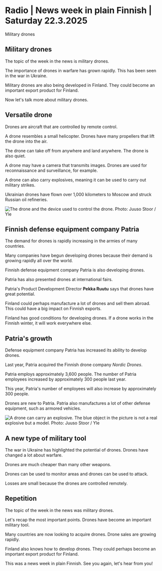 # Radio \| News week in plain Finnish \| Saturday 22.3.2025

Military drones

## Military drones

The topic of the week in the news is military drones.

The importance of drones in warfare has grown rapidly. This has been seen in the war in Ukraine.

Military drones are also being developed in Finland. They could become an important export product for Finland.

Now let's talk more about military drones.

## Versatile drone

Drones are aircraft that are controlled by remote control.

A drone resembles a small helicopter. Drones have many propellers that lift the drone into the air.

The drone can take off from anywhere and land anywhere. The drone is also quiet.

A drone may have a camera that transmits images. Drones are used for reconnaissance and surveillance, for example.

A drone can also carry explosives, meaning it can be used to carry out military strikes.

Ukrainian drones have flown over 1,000 kilometers to Moscow and struck Russian oil refineries.

![The drone and the device used to control the drone. Photo: Juuso Stoor / Yle](https://images.cdn.yle.fi/image/upload/c_crop,h_3368,w_5986,x_0,y_0/ar_1.7777777777777777,c_fill,g_faces,h_431,w_767/dpr_1.0/q_auto:eco/f_auto/fl_lossy/v1742473368/39-143861167dc0694af67f)

## Finnish defense equipment company Patria

The demand for drones is rapidly increasing in the armies of many countries.

Many companies have begun developing drones because their demand is growing rapidly all over the world.

Finnish defense equipment company Patria is also developing drones.

Patria has also presented drones at international fairs.

Patria's Product Development Director **Pekka Ruutu** says that drones have great potential.

Finland could perhaps manufacture a lot of drones and sell them abroad. This could have a big impact on Finnish exports.

Finland has good conditions for developing drones. If a drone works in the Finnish winter, it will work everywhere else.

## Patria's growth

Defense equipment company Patria has increased its ability to develop drones.

Last year, Patria acquired the Finnish drone company *Nordic Drones*.

Patria employs approximately 3,600 people. The number of Patria employees increased by approximately 300 people last year.

This year, Patria's number of employees will also increase by approximately 300 people.

Drones are new to Patria. Patria also manufactures a lot of other defense equipment, such as armored vehicles.

![A drone can carry an explosive. The blue object in the picture is not a real explosive but a model. Photo: Juuso Stoor / Yle](https://images.cdn.yle.fi/image/upload/c_crop,h_2995,w_5336,x_0,y_111/ar_1.777777777777777,c_fill,g_faces,h_431,w_767/dpr_1.0/q_auto:eco/f_auto/fl_lossy/v1742473360/39-143861067dc069415899)

## A new type of military tool

The war in Ukraine has highlighted the potential of drones. Drones have changed a lot about warfare.

Drones are much cheaper than many other weapons.

Drones can be used to monitor areas and drones can be used to attack.

Losses are small because the drones are controlled remotely.

## Repetition

The topic of the week in the news was military drones.

Let's recap the most important points. Drones have become an important military tool.

Many countries are now looking to acquire drones. Drone sales are growing rapidly.

Finland also knows how to develop drones. They could perhaps become an important export product for Finland.

This was a news week in plain Finnish. See you again, let's hear from you!
